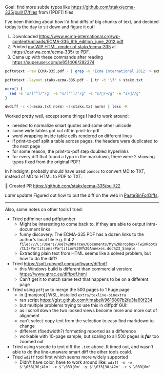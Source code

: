 Goal: find more subtle typos like https://github.com/stakx/ecma-335/pull/17/files from [[PDF]] files

I've been thinking about how I'd find diffs of big chunks of text, and decided today is the day to sit down and figure it out!
1. Downloaded https://www.ecma-international.org/wp-content/uploads/ECMA-335_6th_edition_june_2012.pdf
2. Printed [my WIP HTML render of stakx/ecma-335](https://github.com/stakx/ecma-335/issues/10#issuecomment-1531808437) at https://carlwa.com/ecma-335/ to PDF.
3. Came up with these commands after reading https://superuser.com/a/651406/282374 

```bash
pdftotext -raw ECMA-335.pdf - | grep -v 'Ecma International 2012' > ecma.txt

pdftotext -layout stakx-ecma-335.pdf - | tr -d '\f' > stakx.txt

norm() {
  sed -e 's/[“”]/"/g' -e "s/[‘’]/'/g" -e "s//→/g" -e "s///g"
}

dwdiff -c <(<ecma.txt norm) <(<stakx.txt norm) | less -R
```

Worked pretty well, except some things I had to work around:
- needed to normalize smart quotes and some other unicode 
- some wide tables got cut off in print-to-pdf
- word wrapping inside table cells rendered on different lines
- if print-to-pdf split a table across pages, the headers were duplicated to the next page
- for some reason, the print-to-pdf step doubled hyperlinks
- for every diff that found a typo in the markdown, there were 2 showing typos fixed from the original PDF!


In hindsight, probably should have used `pandoc` to convert MD to TXT, instead of MD to HTML to PDF to TXT.

🎉 Created PR https://github.com/stakx/ecma-335/pull/22

*Later update!* Figured out how to put the diff on the web in [PasteBinForDiffs](PasteBinForDiffs.md).

---
Also, some notes on other tools I tried:

- Tried pdfminer and pdfplumber
	- Might be interesting to come back to, if they are able to output intra-document links
	- funny discovery: The ECMA-335 PDF has a dozen links to the author's local file e.g. II.4.2 ` file:///C:/Users/Joel%20Marcey/Documents/My%20Dropbox/TwinRoots/CLI/Partitions/Partition%20V%20Annexes.doc%23_Sample`
	- Extracting plain text from HTML seems like a solved problem, but how to do the diff?
- Tried https://soft.rubypdf.com/software/diffpdf
	- this Windows build is different than commercial version: https://www.qtrac.eu/diffpdf.html
	- Can't get it to match same text that happens to be on a different page
- Tried using `pdfjam` to merge the 500 pages to 1 huge page
	- in [[manjoro]] WSL, installed `extra/texlive-binextra`
	- ran script https://gist.github.com/timabell/9616807b2fe3fa60f234
	- but multiple problems trying to use this in diffpdf GUI:
	- as I scroll down the two locked views become more and more out of alignment
	- can't select-copy text from the selection to easy find markdown to change
	- different (fixedwidth?) formatting reported as a difference
	- workable with 10-page sample, but scaling to all 500 pages is ***far*** too zoomed out
- Tried using vscode to text diff the `.txt` above. It timed out, and wasn't able to do the line-unaware smart diff the other tools could.
- Tried `wdiff` tool first which seems more widely supported
	- Didn't have color, have to work around like: `wdiff -n -w $'\033[30;41m' -x $'\033[0m' -y $'\033[30;42m' -z $'\033[0m'`
